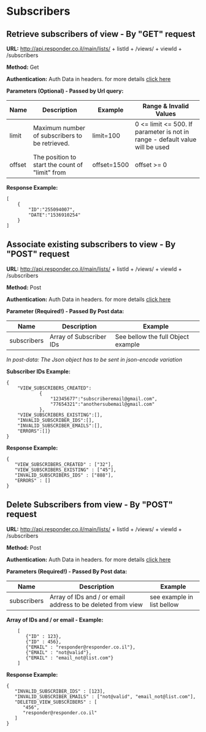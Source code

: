 # Subscribers

## Retrieve subscribers of view - By "GET" request

**URL:** http://api.responder.co.il/main/lists/ + listId + /views/ + viewId + /subscribers

**Method:** Get

**Authentication:** Auth Data in headers. for more details [click here](https://github.com/chenrosenblum/my-description/tree/master/Authentication/ )

**Parameters (Optional) - Passed by Url query:**
  
  | Name     | Description | Example     | Range & Invalid Values |
  | ---------|-------------|-------------|------------------------|
  | limit | Maximum number of subscribers to be retrieved. | limit=100 | 0 <= limit <= 500. If parameter is not in range - default value will be used | 
  | offset  | The position to start the count of "limit" from | offset=1500 | offset >= 0

**Response Example:**

    [
        {
            "ID":"255094007",
            "DATE":"1536910254"
        }
    ]

## Associate existing subscribers to view - By "POST" request

**URL:** http://api.responder.co.il/main/lists/ + listId + /views/ + viewId + /subscribers

**Method:** Post

**Authentication:** Auth Data in headers. for more details [click here](https://github.com/chenrosenblum/my-description/tree/master/Authentication/ )

**Parameter (Required!) - Passed By Post data:**
  
  | Name     | Description | Example |
  | ---------|-------------|---------|
  | subscribers | Array of Subscriber IDs | See bellow the full Object example |

*In post-data: The Json object has to be sent in json-encode variation*

**Subscriber IDs Example:**
        
    {
        "VIEW_SUBSCRIBERS_CREATED":
                {
                    "12345677":"subscriberemail@gmail.com",
                    "77654321":"anothersubemail@gmail.com"
                },
        "VIEW_SUBSCRIBERS_EXISTING":[],
        "INVALID_SUBSCRIBER_IDS":[],
        "INVALID_SUBSCRIBER_EMAILS":[],
        "ERRORS":[]}
    }

**Response Example:**

    {
       "VIEW_SUBSCRIBERS_CREATED" : ["32"],
       "VIEW_SUBSCRIBERS_EXISTING" : ["45"],
       "INVALID_SUBSCRIBERS_IDS" : ["888"],
       "ERRORS" : []
    }
    
## Delete Subscribers from view - By "POST" request

**URL:** http://api.responder.co.il/main/lists/ + listId + /views/ + viewId + /subscribers

**Method:** Post

**Authentication:** Auth Data in headers. for more details [click here](https://github.com/chenrosenblum/my-description/tree/master/Authentication/ )

**Parameters (Required!) - Passed By Post data:**

  | Name     | Description | Example     |
  | ---------|-------------|-------------|
  | subscribers  | Array of IDs and / or email address to be deleted from view | see example in list bellow |
  
**Array of IDs and / or email - Example:**
        
        [
           {"ID" : 123},
           {"ID" : 456},
           {"EMAIL" : "responder@responder.co.il"},
           {"EMAIL" : "not@valid"},
           {"EMAIL" : "email_not@list.com"}
        ]

**Response Example:**

    {
       "INVALID_SUBSCRIBER_IDS" : [123],
       "INVALID_SUBSCRIBER_EMAILS" : ["not@valid", "email_not@list.com"],
       "DELETED_VIEW_SUBSCRIBERS" : [
          "456",
          "responder@responder.co.il"
       ]
    }

